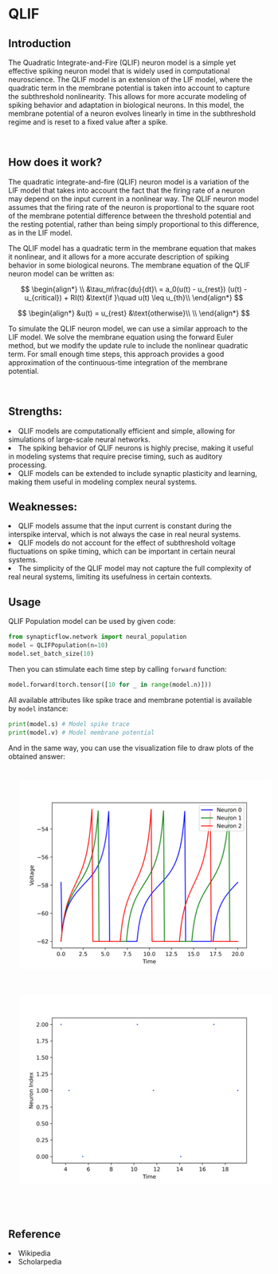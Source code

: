 <script src='https://cdnjs.cloudflare.com/ajax/libs/mathjax/2.7.4/MathJax.js?config=default'></script>

# QLIF

## Introduction
The Quadratic Integrate-and-Fire (QLIF) neuron model is a simple yet effective spiking neuron model that is widely used in computational neuroscience. The QLIF model is an extension of the LIF model, where the quadratic term in the membrane potential is taken into account to capture the subthreshold nonlinearity. This allows for more accurate modeling of spiking behavior and adaptation in biological neurons. In this model, the membrane potential of a neuron evolves linearly in time in the subthreshold regime and is reset to a fixed value after a spike.


<br>

## How does it work?
The quadratic integrate-and-fire (QLIF) neuron model is a variation of the LIF model that takes into account the fact that the firing rate of a neuron may depend on the input current in a nonlinear way. The QLIF neuron model assumes that the firing rate of the neuron is proportional to the square root of the membrane potential difference between the threshold potential and the resting potential, rather than being simply proportional to this difference, as in the LIF model.

The QLIF model has a quadratic term in the membrane equation that makes it nonlinear, and it allows for a more accurate description of spiking behavior in some biological neurons. The membrane equation of the QLIF neuron model can be written as:

$$
\begin{align*}
\\
&\tau_m\frac{du}{dt}\ = a_0(u(t) - u_{rest}) (u(t) - u_{critical}) + RI(t) &\text{if }\quad u(t) \leq u_{th}\\
\end{align*}
$$

$$
\begin{align*}
&u(t) = u_{rest} &\text{otherwise}\\
\\
\end{align*}
$$

To simulate the QLIF neuron model, we can use a similar approach to the LIF model. We solve the membrane equation using the forward Euler method, but we modify the update rule to include the nonlinear quadratic term. For small enough time steps, this approach provides a good approximation of the continuous-time integration of the membrane potential.

<br>

## Strengths:
<li>QLIF models are computationally efficient and simple, allowing for simulations of large-scale neural networks.

<li>The spiking behavior of QLIF neurons is highly precise, making it useful in modeling systems that require precise timing, such as auditory processing.

<li>QLIF models can be extended to include synaptic plasticity and learning, making them useful in modeling complex neural systems.

<br>

## Weaknesses:
<li>QLIF models assume that the input current is constant during the interspike interval, which is not always the case in real neural systems.

<li>QLIF models do not account for the effect of subthreshold voltage fluctuations on spike timing, which can be important in certain neural systems.

<li>The simplicity of the QLIF model may not capture the full complexity of real neural systems, limiting its usefulness in certain contexts.

<br>

## Usage

 QLIF Population model can be used by given code:
 ```python
 from synapticflow.network import neural_population
 model = QLIFPopulation(n=10)
 model.set_batch_size(10)
 ```

 Then you can stimulate each time step by calling `forward` function:
 ```python
 model.forward(torch.tensor([10 for _ in range(model.n)]))
 ```

 All available attributes like spike trace and membrane potential is available by `model` instance:
 ```python
 print(model.s) # Model spike trace
 print(model.v) # Model membrane potential
 ```

And in the same way, you can use the visualization file to draw plots of the obtained answer:

<p align="center">
  <img src="_static/QLIF-v.svg" alt="Voltage Plot" style="width: 600px; padding: 25px;"/>
  <img src="_static/QLIF-s.svg" alt="Raster Plot" style="width: 600px; padding: 25px;"/>
</p>

<br>

## Reference
<li> Wikipedia
<li> Scholarpedia

